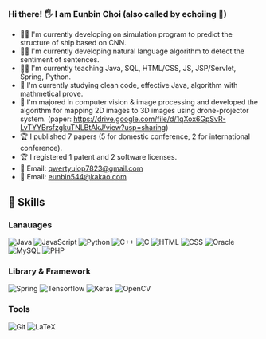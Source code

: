 ### Hi there! 🖐 I am Eunbin Choi (also called by echoiing 💛) 
- 👨‍💻 I'm currently developing on simulation program to predict the structure of ship based on CNN.
- 👨‍💻 I'm currently developing natural language algorithm to detect the sentiment of sentences.
- 👨‍🏫 I'm currently teaching Java, SQL, HTML/CSS, JS, JSP/Servlet, Spring, Python.
- 📗 I'm currently studying clean code, effective Java, algorithm with mathmetical prove.
- 🥈 I'm majored in computer vision & image processing and developed the algorithm for mapping 2D images to 3D images using drone-projector system. (paper: https://drive.google.com/file/d/1qXox6GpSvR-LvTYYBrsfzgkuTNLBtAkJ/view?usp=sharing) 
- 🏆 I published 7 papers (5 for domestic conference, 2 for international conference).
- 🏆 I registered 1 patent and 2 software licenses. 
- 💬 Email: qwertyuiop7823@gmail.com
- 💬 Email: eunbin544@kakao.com

## 💪 Skills 
### Lanauages
<img alt="Java" src="https://img.shields.io/badge/Java-007396?style=flat-square&logo=Java&logoColor=white"/>
<img alt="JavaScript" src="https://img.shields.io/badge/JavaScript-F7DF1E?style=flat-square&logo=JavaScript&logoColor=black"/>
<img alt="Python" src="https://img.shields.io/badge/Python-3776AB?style=flat-square&logo=Python&logoColor=white"/>
<img alt="C++" src ="https://img.shields.io/badge/C++-00599C?&style=flat-square&logo=C%2B%2B&logoColor=white"/>
<img alt="C" src ="https://img.shields.io/badge/C-A8B9CC?&style=flat-square&logo=C&logoColor=black"/>
<img alt="HTML" src ="https://img.shields.io/badge/HTML5-E34F26?&style=flat-square&logo=HTML5&logoColor=white"/>
<img alt="CSS" src ="https://img.shields.io/badge/CSS3-1572B6?&style=flat-square&logo=CSS3&logoColor=white"/>
<img alt="Oracle" src ="https://img.shields.io/badge/Oracle-F80000?&style=flat-square&logo=Oracle&logoColor=white"/>
<img alt="MySQL" src ="https://img.shields.io/badge/MySQL-4479A1?&style=flat-square&logo=MySQL&logoColor=white"/>
<img alt="PHP" src ="https://img.shields.io/badge/PHP-777BB4?&style=flat-square&logo=PHP&logoColor=white"/>

### Library & Framework
<img alt="Spring" src="https://img.shields.io/badge/Spring-6DB33F?style=flat-square&logo=Spring&logoColor=white"/>
<img alt="Tensorflow" src="https://img.shields.io/badge/Tensorflow-FF6F00?style=flat-square&logo=Tensorflow&logoColor=white"/>
<img alt="Keras" src="https://img.shields.io/badge/Keras-D00000?style=flat-square&logo=Keras&logoColor=white"/>
<img alt="OpenCV" src="https://img.shields.io/badge/OpenCV-5C3EE8?style=flat-square&logo=OpenCV&logoColor=white"/>

### Tools
<img alt="Git" src="https://img.shields.io/badge/Git-F05032?style=flat-square&logo=Git&logoColor=white"/>
<img alt="LaTeX" src="https://img.shields.io/badge/LaTeX-008080?style=flat-square&logo=LaTeX&logoColor=white"/>




<!--
**EunBinChoi/EunBinChoi** is a ✨ _special_ ✨ repository because its `README.md` (this file) appears on your GitHub profile.

Here are some ideas to get you started:

- 🔭 I’m currently working on ...
- 🌱 I’m currently learning ...
- 👯 I’m looking to collaborate on ...
- 🤔 I’m looking for help with ...
- 💬 Ask me about ...
- 📫 How to reach me: ...
- 😄 Pronouns: ...
- ⚡ Fun fact: ...


-->

